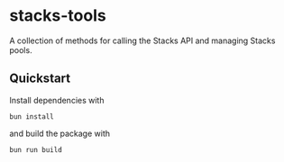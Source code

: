 # stacks-tools

A collection of methods for calling the Stacks API and managing Stacks pools.

## Quickstart

Install dependencies with

```shell
bun install
```

and build the package with

```shell
bun run build
```

